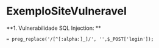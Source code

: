 # ExemploSiteVulneravel


**1. Vulnerabilidade SQL Injection: **

```
= preg_replace('/[^[:alpha:]_]/', '',$_POST['login']);
```

